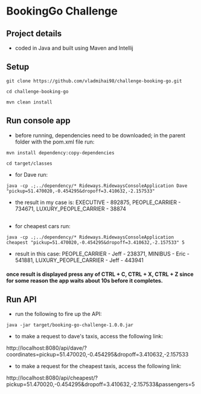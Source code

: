 # BookingGo Challenge

## Project details
- coded in Java and built using Maven and Intellij

## Setup
`git clone https://github.com/vladmihai98/challenge-booking-go.git`

`cd challenge-booking-go`

`mvn clean install`

## Run console app
- before running, dependencies need to be downloaded; in the parent folder with the pom.xml file run:

`mvn install dependency:copy-dependencies`

`cd target/classes`

- for Dave run:

`java -cp .;../dependency/* Rideways.RidewaysConsoleApplication Dave "pickup=51.470020,-0.454295&dropoff=3.410632,-2.157533"`

- the result in my case is: EXECUTIVE - 892875, PEOPLE_CARRIER - 734671, LUXURY_PEOPLE_CARRIER - 38874

##

- for cheapest cars run:

`java -cp .;../dependency/* Rideways.RidewaysConsoleApplication cheapest "pickup=51.470020,-0.454295&dropoff=3.410632,-2.157533" 5`

- result in this case: PEOPLE_CARRIER - Jeff - 238371, MINIBUS - Eric - 541881, LUXURY_PEOPLE_CARRIER - Jeff - 443941

#### once result is displayed press any of CTRL + C, CTRL + X, CTRL + Z since for some reason the app waits about 10s before it completes.


## Run API
- run the following to fire up the API:

`java -jar target/booking-go-challenge-1.0.0.jar`

- to make a request to dave's taxis, access the following link:

http://localhost:8080/api/dave/?coordinates=pickup=51.470020,-0.454295&dropoff=3.410632,-2.157533

- to make a request for the cheapest taxis, access the following link:

http://localhost:8080/api/cheapest/?pickup=51.470020,-0.454295&dropoff=3.410632,-2.157533&passengers=5
